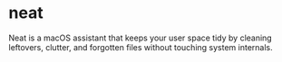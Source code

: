 # neat
Neat is a macOS assistant that keeps your user space tidy by cleaning leftovers, clutter, and forgotten files without touching system internals.
